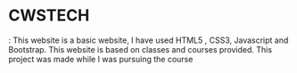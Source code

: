 # CWSTECH
 : This website is a basic website, I have used HTML5 , CSS3, Javascript and Bootstrap. This website is based on classes and courses provided. This project was made while I was pursuing the course

